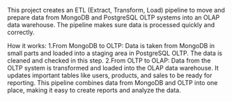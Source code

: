 
This project creates an ETL (Extract, Transform, Load) pipeline to move and prepare data from MongoDB and PostgreSQL OLTP systems into an OLAP data warehouse. 
The pipeline makes sure data is processed quickly and correctly.

How it works:
  1.From MongoDB to OLTP:
      Data is taken from MongoDB in small parts and loaded into a staging area in PostgreSQL OLTP.
      The data is cleaned and checked in this step.
  2.From OLTP to OLAP:
      Data from the OLTP system is transformed and loaded into the OLAP data warehouse.
      It updates important tables like users, products, and sales to be ready for reporting.
      This pipeline combines data from MongoDB and OLTP into one place, making it easy to create reports and analyze the data.
